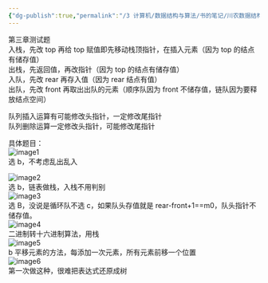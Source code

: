 ```yaml
---
{"dg-publish":true,"permalink":"/3 计算机/数据结构与算法/书的笔记/川农数据结构/第三章测试题20200104/","title":"第三章测试题20200104"}
---
```



第三章测试题  
入栈，先改 top 再给 top 赋值即先移动栈顶指针，在插入元素（因为 top 的结点有储存值）  
出栈，先返回值，再改指针（因为 top 的结点有储存值）  
入队，先改 rear 再存入值（因为 rear 结点有值）  
出队，先改 front 再取出出队的元素（顺序队因为 front 不储存值，链队因为要释放结点空间）

队列插入运算有可能修改头指针，一定修改尾指针  
队列删除运算一定修改头指针，可能修改尾指针

具体题目：  
![image1](/img/user/resources/attachments/image1-48.png)  
选 b，不考虑乱出乱入

![image2](/img/user/resources/attachments/image2-24.png)  
选 b，链表做栈，入栈不用判别  
![image3](/img/user/resources/attachments/image3-14.png)  
选 B，没说是循环队不选 c，如果队头存值就是 rear-front+1==m0，队头指针不储存值。  
![image4](/img/user/resources/attachments/image4-11.png)  
二进制转十六进制算法，用栈  
![image5](/img/user/resources/attachments/image5-8.png)  
b 平移元素的方法，每添加一次元素，所有元素前移一个位置  
![image6](/img/user/resources/attachments/image6-7.png)  
第一次做这种，很难把表达式还原成树